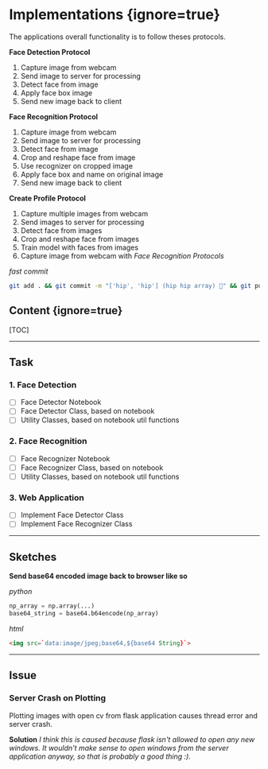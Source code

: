 # Implementations {ignore=true}
The applications overall functionality is to follow theses protocols.

**Face Detection Protocol**
1. Capture image from webcam
2. Send image to server for processing
3. Detect face from image
6. Apply face box image
7. Send new image back to client

**Face Recognition Protocol**
1. Capture image from webcam
2. Send image to server for processing
3. Detect face from image
4. Crop and reshape face from image
5. Use recognizer on cropped image
6. Apply face box and name on original image
7. Send new image back to client

**Create Profile Protocol**
1. Capture multiple images from webcam
2. Send images to server for processing
3. Detect face from images
4. Crop and reshape face from images
5. Train model with faces from images 
5. Capture image from webcam with _Face Recognition Protocols_

_fast commit_
```bash
git add . && git commit -m "['hip', 'hip'] (hip hip array) 👻" && git push
```

## Content {ignore=true}
[TOC]

___
## Task
### 1. Face Detection
- [ ] Face Detector Notebook 
- [ ] Face Detector Class, based on notebook 
- [ ] Utility Classes, based on notebook util functions

### 2. Face Recognition
- [ ] Face Recognizer Notebook 
- [ ] Face Recognizer Class, based on notebook  
- [ ] Utility Classes, based on notebook util functions

### 3. Web Application
- [ ] Implement Face Detector Class
- [ ] Implement Face Recognizer Class

___
## Sketches
**Send base64 encoded image back to browser like so**

_python_
```python
np_array = np.array(...)
base64_string = base64.b64encode(np_array)
```

_html_
```html
<img src=`data:image/jpeg;base64,${base64 String}`>
```

___
## Issue

### Server Crash on Plotting
Plotting images with open cv from flask application causes thread error and server crash.

**Solution** _I think this is caused because flask isn't allowed to open any new windows. It wouldn't make sense to open windows from the server application anyway, so that is probably a good thing :)._


